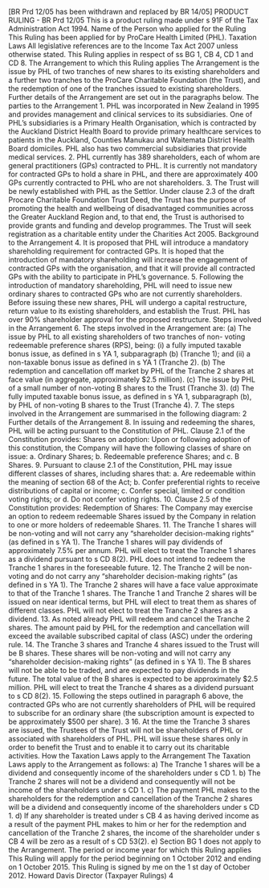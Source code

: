 \[BR Prd 12/05 has been withdrawn and replaced by BR 14/05\] PRODUCT RULING - BR Prd 12/05 This is a product ruling made under s 91F of the Tax Administration Act 1994. Name of the Person who applied for the Ruling This Ruling has been applied for by ProCare Health Limited (PHL). Taxation Laws All legislative references are to the Income Tax Act 2007 unless otherwise stated. This Ruling applies in respect of ss BG 1, CB 4, CD 1 and CD 8. The Arrangement to which this Ruling applies The Arrangement is the issue by PHL of two tranches of new shares to its existing shareholders and a further two tranches to the ProCare Charitable Foundation (the Trust), and the redemption of one of the tranches issued to existing shareholders. Further details of the Arrangement are set out in the paragraphs below. The parties to the Arrangement 1. PHL was incorporated in New Zealand in 1995 and provides management and clinical services to its subsidiaries. One of PHL’s subsidiaries is a Primary Health Organisation, which is contracted by the Auckland District Health Board to provide primary healthcare services to patients in the Auckland, Counties Manukau and Waitemata District Health Board domiciles. PHL also has two commercial subsidiaries that provide medical services. 2. PHL currently has 389 shareholders, each of whom are general practitioners (GPs) contracted to PHL. It is currently not mandatory for contracted GPs to hold a share in PHL, and there are approximately 400 GPs currently contracted to PHL who are not shareholders. 3. The Trust will be newly established with PHL as the Settlor. Under clause 2.3 of the draft Procare Charitable Foundation Trust Deed, the Trust has the purpose of promoting the health and wellbeing of disadvantaged communities across the Greater Auckland Region and, to that end, the Trust is authorised to provide grants and funding and develop programmes. The Trust will seek registration as a charitable entity under the Charities Act 2005. Background to the Arrangement 4. It is proposed that PHL will introduce a mandatory shareholding requirement for contracted GPs. It is hoped that the introduction of mandatory shareholding will increase the engagement of contracted GPs with the organisation, and that it will provide all contracted GPs with the ability to participate in PHL’s governance. 5. Following the introduction of mandatory shareholding, PHL will need to issue new ordinary shares to contracted GPs who are not currently shareholders. Before issuing these new shares, PHL will undergo a capital restructure, return value to its existing shareholders, and establish the Trust. PHL has over 90% shareholder approval for the proposed restructure. Steps involved in the Arrangement 6. The steps involved in the Arrangement are: (a) The issue by PHL to all existing shareholders of two tranches of non- voting redeemable preference shares (RPS), being: (i) a fully imputed taxable bonus issue, as defined in s YA 1, subparagraph (b) (Tranche 1); and (ii) a non-taxable bonus issue as defined in s YA 1 (Tranche 2). (b) The redemption and cancellation off market by PHL of the Tranche 2 shares at face value (in aggregate, approximately $2.5 million). (c) The issue by PHL of a small number of non-voting B shares to the Trust (Tranche 3). (d) The fully imputed taxable bonus issue, as defined in s YA 1, subparagraph (b), by PHL of non-voting B shares to the Trust (Tranche 4). 7. The steps involved in the Arrangement are summarised in the following diagram: 2 Further details of the Arrangement 8. In issuing and redeeming the shares, PHL will be acting pursuant to the Constitution of PHL. Clause 2.1 of the Constitution provides: Shares on adoption: Upon or following adoption of this constitution, the Company will have the following classes of share on issue: a. Ordinary Shares; b. Redeemable preference Shares; and c. B Shares. 9. Pursuant to clause 2.1 of the Constitution, PHL may issue different classes of shares, including shares that: a. Are redeemable within the meaning of section 68 of the Act; b. Confer preferential rights to receive distributions of capital or income; c. Confer special, limited or condition voting rights; or d. Do not confer voting rights. 10. Clause 2.5 of the Constitution provides: Redemption of Shares: The Company may exercise an option to redeem redeemable Shares issued by the Company in relation to one or more holders of redeemable Shares. 11. The Tranche 1 shares will be non-voting and will not carry any “shareholder decision-making rights” (as defined in s YA 1). The Tranche 1 shares will pay dividends of approximately 7.5% per annum. PHL will elect to treat the Tranche 1 shares as a dividend pursuant to s CD 8(2). PHL does not intend to redeem the Tranche 1 shares in the foreseeable future. 12. The Tranche 2 will be non-voting and do not carry any “shareholder decision-making rights” (as defined in s YA 1). The Tranche 2 shares will have a face value approximate to that of the Tranche 1 shares. The Tranche 1 and Tranche 2 shares will be issued on near identical terms, but PHL will elect to treat them as shares of different classes. PHL will not elect to treat the Tranche 2 shares as a dividend. 13. As noted already PHL will redeem and cancel the Tranche 2 shares. The amount paid by PHL for the redemption and cancellation will exceed the available subscribed capital of class (ASC) under the ordering rule. 14. The Tranche 3 shares and Tranche 4 shares issued to the Trust will be B shares. These shares will be non-voting and will not carry any “shareholder decision-making rights” (as defined in s YA 1). The B shares will not be able to be traded, and are expected to pay dividends in the future. The total value of the B shares is expected to be approximately $2.5 million. PHL will elect to treat the Tranche 4 shares as a dividend pursuant to s CD 8(2). 15. Following the steps outlined in paragraph 6 above, the contracted GPs who are not currently shareholders of PHL will be required to subscribe for an ordinary share (the subscription amount is expected to be approximately $500 per share). 3 16. At the time the Tranche 3 shares are issued, the Trustees of the Trust will not be shareholders of PHL or associated with shareholders of PHL. PHL will issue these shares only in order to benefit the Trust and to enable it to carry out its charitable activities. How the Taxation Laws apply to the Arrangement The Taxation Laws apply to the Arrangement as follows: a) The Tranche 1 shares will be a dividend and consequently income of the shareholders under s CD 1. b) The Tranche 2 shares will not be a dividend and consequently will not be income of the shareholders under s CD 1. c) The payment PHL makes to the shareholders for the redemption and cancellation of the Tranche 2 shares will be a dividend and consequently income of the shareholders under s CD 1. d) If any shareholder is treated under s CB 4 as having derived income as a result of the payment PHL makes to him or her for the redemption and cancellation of the Tranche 2 shares, the income of the shareholder under s CB 4 will be zero as a result of s CD 53(2). e) Section BG 1 does not apply to the Arrangement. The period or income year for which this Ruling applies This Ruling will apply for the period beginning on 1 October 2012 and ending on 1 October 2015. This Ruling is signed by me on the 1 st day of October 2012. Howard Davis Director (Taxpayer Rulings) 4